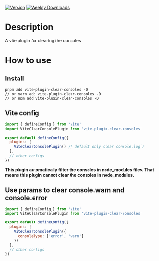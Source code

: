 [![Version](https://badgen.net/npm/v/vite-plugin-clear-consoles)]("https://www.npmjs.com/package/vite-plugin-clear-consoles")
[![Weekly Downloads](https://badgen.net/npm/dw/vite-plugin-clear-consoles)]("https://www.npmjs.com/package/vite-plugin-clear-consoles")

# Description
A vite plugin for clearing the consoles

# How to use

## Install
```shell
pnpm add vite-plugin-clear-consoles -D
// or yarn add vite-plugin-clear-consoles -D
// or npm add vite-plugin-clear-consoles -D
```

## Vite config
```js
import { defineConfig } from 'vite'
import ViteClearConsolePlugin from 'vite-plugin-clear-consoles'

export default defineConfig({
  plugins: [
    ViteClearConsolePlugin() // default only clear console.log()
  ],
  // other configs
})
```

**This plugin automatically filter the consoles in node_modules files. That means this plugin cannot clear the consoles in node_modules.**

## Use params to clear console.warn and console.error
```js
import { defineConfig } from 'vite'
import ViteClearConsolePlugin from 'vite-plugin-clear-consoles'

export default defineConfig({
  plugins: [
    ViteClearConsolePlugin({
      consoleType: ['error', 'warn']
    })
  ],
  // other configs
})

```